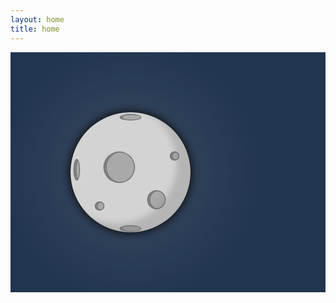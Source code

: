 ```yaml
---
layout: home
title: home
---
```


<style>
.moonbox {
  background: #22354f;
  margin 20px;
  overflow: hidden;
  flex: 1;
  align-items: 'center';
  justify-content: center;
}

.moon {
  position: relative;
  left: 0;
  top: 0;
  bottom: 0;
  right: 0;
  margin: 10vw;
  width: 20vw;
  height: 20vw;
  border-radius: 50%;
  background-color: LightGrey;
}

.moon:after {
  position: absolute;
  z-index: 2;
  content: "";
  width: 20vw;
  height: 20vw;
  border-radius: 50%;
  background: transparent;
  box-shadow: -2.1333333333vw 1.6666666667vw 10px rgba(111, 111, 111, 0.3) inset, 0 0 1.3333333333vw 2px #0F0F0F, 0 0 10vw 6.6666666667vw rgba(255, 255, 255, 0.07);
  transform: rotate(70deg);
}

.spot-W {
  margin-top: 8vw;
  margin-left: -1vw;
  height: 3.3333333333vw;
  width: 0.8vw;
}

.spot-NW {
  margin-top: 6.6666666667vw;
  margin-left: 4vw;
  height: 5vw;
  width: 5vw;
}

.spot-N {
  margin-top: 0.5vw;
  margin-left: 6.6666666667vw;
  height: 0.8vw;
  width: 3.3333333333vw;
}

.spot-E {
  margin-top: 6.6666666667vw;
  margin-left: 15vw;
  height: 1.3333333333vw;
  width: 1.3333333333vw;
}

.spot-SE {
  margin-top: 13.2vw;
  margin-left: 11.25vw;
  height: 2.8571428571vw;
  width: 2.8571428571vw;
}

.spot-S {
  margin-top: 19vw;
  margin-left: 6.6666666667vw;
  height: 0.8vw;
  width: 3.3333333333vw;
}

.spot-SW {
  margin-top: 15vw;
  margin-left: 2.5vw;
  height: 1.3333333333vw;
  width: 1.3333333333vw;
}

.spot {
  z-index: 2;
  border-radius: 50%;
  position: absolute;
  background-color: DarkGrey;
  transform: translate(1.6666666667vw);
  box-shadow: 0.4vw 0 0 0 #7F7F7F inset, 0 0 1px 1px #4F4F4F;
}
</style>

<div class='moonbox'>
  <div class='moon'>
    <div class='spot spot-W'></div>
    <div class='spot spot-NW'></div>
    <div class='spot spot-N'></div>
    <div class='spot spot-E'></div>
    <div class='spot spot-SE'></div>
    <div class='spot spot-S'></div>
    <div class='spot spot-SW'></div>
  </div>
</div>
